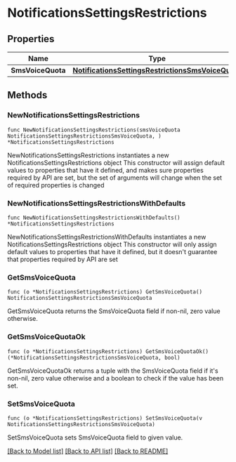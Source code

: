 # NotificationsSettingsRestrictions

## Properties

Name | Type | Description | Notes
------------ | ------------- | ------------- | -------------
**SmsVoiceQuota** | [**NotificationsSettingsRestrictionsSmsVoiceQuota**](NotificationsSettingsRestrictionsSmsVoiceQuota.md) |  | 

## Methods

### NewNotificationsSettingsRestrictions

`func NewNotificationsSettingsRestrictions(smsVoiceQuota NotificationsSettingsRestrictionsSmsVoiceQuota, ) *NotificationsSettingsRestrictions`

NewNotificationsSettingsRestrictions instantiates a new NotificationsSettingsRestrictions object
This constructor will assign default values to properties that have it defined,
and makes sure properties required by API are set, but the set of arguments
will change when the set of required properties is changed

### NewNotificationsSettingsRestrictionsWithDefaults

`func NewNotificationsSettingsRestrictionsWithDefaults() *NotificationsSettingsRestrictions`

NewNotificationsSettingsRestrictionsWithDefaults instantiates a new NotificationsSettingsRestrictions object
This constructor will only assign default values to properties that have it defined,
but it doesn't guarantee that properties required by API are set

### GetSmsVoiceQuota

`func (o *NotificationsSettingsRestrictions) GetSmsVoiceQuota() NotificationsSettingsRestrictionsSmsVoiceQuota`

GetSmsVoiceQuota returns the SmsVoiceQuota field if non-nil, zero value otherwise.

### GetSmsVoiceQuotaOk

`func (o *NotificationsSettingsRestrictions) GetSmsVoiceQuotaOk() (*NotificationsSettingsRestrictionsSmsVoiceQuota, bool)`

GetSmsVoiceQuotaOk returns a tuple with the SmsVoiceQuota field if it's non-nil, zero value otherwise
and a boolean to check if the value has been set.

### SetSmsVoiceQuota

`func (o *NotificationsSettingsRestrictions) SetSmsVoiceQuota(v NotificationsSettingsRestrictionsSmsVoiceQuota)`

SetSmsVoiceQuota sets SmsVoiceQuota field to given value.



[[Back to Model list]](../README.md#documentation-for-models) [[Back to API list]](../README.md#documentation-for-api-endpoints) [[Back to README]](../README.md)


